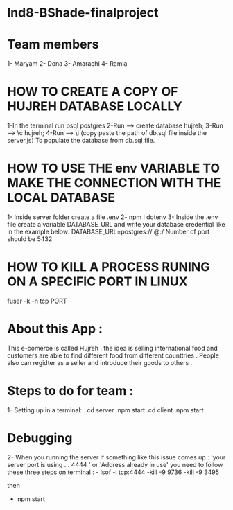 # lnd8-BShade-finalproject

# Team members

1- Maryam
2- Dona
3- Amarachi
4- Ramla

# HOW TO CREATE A COPY OF HUJREH DATABASE LOCALLY
1-In the terminal run psql postgres
2-Run --> create database hujreh;
3-Run --> \c hujreh;
4-Run --> \i (copy paste the path of db.sql file inside the server.js) To populate the database from db.sql file.


# HOW TO USE THE env VARIABLE TO MAKE THE CONNECTION WITH THE LOCAL DATABASE 
1- Inside server folder create a file .env 
2- npm i dotenv
3- Inside the .env file create a variable DATABASE_URL and write your database credential like in the example below:
   DATABASE_URL=postgres://<USERNAME>:<PASSWORD>@<HOST>:<PORT>/<DB>
 Number of port should be 5432

# HOW TO KILL A PROCESS RUNING ON A SPECIFIC PORT IN LINUX
fuser -k -n tcp PORT

# About this App : 
This e-comerce is called Hujreh . the idea is selling international food and customers are able to find different food from different counttries . People also can regidter as a seller and introduce their goods to others .


# Steps to do for team :
1- Setting up in a terminal:
 . cd server
 .npm start
 .cd client
 .npm start
 
# Debugging
 2- When you running the server if something like this issue comes up : 
 'your server port is using ... 4444 ' or 'Address already in use'
 you need to follow these three steps on terminal :
    - lsof -i tcp:4444 
    -kill -9 9736 
    -kill -9 3495  
    
 then 
  - npm start
